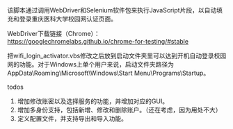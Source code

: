 该脚本通过调用WebDriver和Selenium软件包来执行JavaScript片段，以自动填充和登录重庆医科大学校园网认证页面。

WebDriver下载链接（Chrome）：https://googlechromelabs.github.io/chrome-for-testing/#stable

把wifi_login_activator.vbs修改之后放到启动文件夹里可以达到开机自动登录校园网的功能。对于Windows上单个用户来说，启动文件夹路径为AppData\Roaming\Microsoft\Windows\Start Menu\Programs\Startup。

todos

1. 增加修改账密以及选择服务的功能，并增加对应的GUI。
2. 增加多身份支持，包括新增、修改和删除账户。（还在考虑，因为用处不大）
3. 定义配置文件，并支持导出和导入功能。